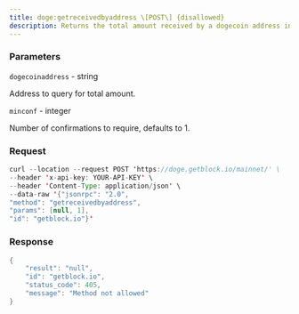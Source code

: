 ```yaml
---
title: doge:getreceivedbyaddress \[POST\] {disallowed}
description: Returns the total amount received by a dogecoin address in transactionswith at least a certain number of confirmations.
---
```


### Parameters


`dogecoinaddress` - string

Address to query for total amount.

`minconf` - integer

Number of confirmations to require, defaults to 1.

### Request

``` java
curl --location --request POST 'https://doge.getblock.io/mainnet/' \
--header 'x-api-key: YOUR-API-KEY' \
--header 'Content-Type: application/json' \
--data-raw '{"jsonrpc": "2.0",
"method": "getreceivedbyaddress",
"params": [null, 1],
"id": "getblock.io"}'
```

###  Response

``` java
{
    "result": "null",
    "id": "getblock.io",
    "status_code": 405,
    "message": "Method not allowed"
}
```


